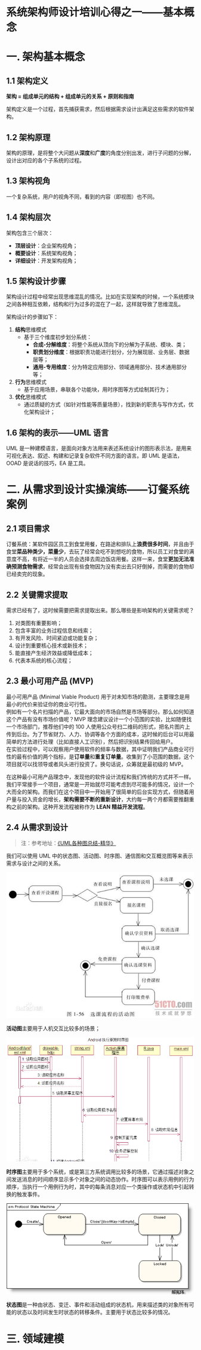 # 系统架构师设计培训心得之一——基本概念

# 一. 架构基本概念

## 1.1 架构定义

**架构 = 组成单元的结构 + 组成单元的关系 + 原则和指南**

架构定义是一个过程，首先捕获需求，然后根据需求设计出满足这些需求的软件架构。

## 1.2 架构原理

架构的原理，是将整个大问题从**深度**和**广度**的角度分别出发，进行子问题的分解，设计出对应的各个子系统的过程。

## 1.3 架构视角

一个复杂系统，用户的视角不同，看到的内容（即视图）也不同。

## 1.4 架构层次

架构包含三个层次：

- **顶层设计**：企业架构视角；
- **概要设计**：系统架构视角；
- **详细设计**：开发架构视角；

## 1.5 架构设计步骤

架构设计过程中经常出现思维混乱的情况。比如在实现架构的时候，一个系统模块之间各种相互依赖，结构和行为过多的混在了一起，这样就导致了思维混乱。

架构设计的步骤如下：

1. **结构**思维模式
	- 基于三个维度初步划分系统：
		- **合成-分解维度**：将整个系统从顶向下的分解为子系统、模块、类；
		- **职责划分维度**：根据职责功能进行划分，分为展现层、业务层、数据层等；
		- **通用-专用维度**：分为特定应用部分、领域通用部分、技术通用部分等；
2. **行为**思维模式
	- 基于应用场景，串联各个功能块，用时序图等方式绘制其行为；
3. **优化**思维模式
	- 通过质疑的方式（如针对性能等质量场景），找到新的职责与写作方式，优化架构设计；

## 1.6 架构的表示——UML 语言

UML 是一种建模语言，是面向对象方法用来表述系统设计的图形表示法，是用来可视化表达、叙述、构建和记录复杂软件不同方面的语言。即 UML 是语法，OOAD 是说话的技巧，EA 是工具。

# 二. 从需求到设计实操演练——订餐系统案例

## 2.1 项目需求

订餐系统：某软件园区员工到食堂用餐，在路途和排队上**浪费很多时间**，并且由于食堂**菜品种类少，菜量少**，去玩了经常会吃不到想吃的食物，所以员工对食堂的满意度不高，有将近一半的人员会选择去周边饭店用餐。这样一来，食堂**更加无法准确预测食物需求**，经常会出现有些食物因为没有卖出去只好倒掉，而需要的食物却已经卖完的现象。

## 2.2 关键需求提取

需求已经有了，这时候需要把需求提取出来。那么哪些是影响架构的关键需求呢？

1. 对类图有重要影响；
2. 包含丰富的业务过程信息和线索；
3. 有开发风险、时间紧迫或功能复杂；
4. 设计到重要核心技术或新技术；
5. 能直接产生经济效益或降低成本；
6. 代表本系统的核心流程；

## 2.3 最小可用产品 (MVP)

最小可用产品 (Minimal Viable Product) 用于对未知市场的勘测，主要理念是用最小的代价来验证你的商业可行性。  
例如有一个名片扫描的产品，它最大面向的市场自然是市场等部分。那么如何知道这个产品有没有市场价值呢？MVP 理念建议设计一个小范围的实验，比如随便找一个市场部门，推荐他们中的 100 人使用公众号扫二维码的形式，把名片图片上传到后台。为了节省财力、人力、协调等各个方面的成本，这时候的后台可以用最简单的方法进行处理（比如直接人工识别），然后把识别结果传回给用户。  
在实验过程中，可以观察用户使用软件的频率与数据，其中证明我们产品商业可行性的最有价值的两个指标，是**订单量**和**重复订单量**。收集到了小范围的数据，这个项目就可以找领导或者风头进行投资了。换句话说，众筹就是最初级的 MVP。

在这种最小可用产品理念中，发现他的软件设计流程和我们传统的方式并不一样。我们平常接手一个项目，通常是一开始就尽可能考虑到尽可能多的情况，设计一个大而全的架构。而我们在这个项目中一开始用了很简单的后台实现方式，但随着用户量与投入资金的增长，**架构需要不断的重新设计**，大约每一两个月都需要推翻重构之前的架构。这种开发流程被称作为 **LEAN 精益开发流程**。

## 2.4 从需求到设计

> 注：参考地址：[《UML各种图总结-精华》](https://www.cnblogs.com/jiangds/p/6596595.html)

我们可以使用 UML 中的状态图、活动图、时序图、通信图和交互概览图等来表示需求与设计之间的关系。

![活动图示例](./pic/活动图.jpg)

**活动图**主要用于人机交互比较多的场景；

![时序图示例](./pic/时序图.png)

**时序图**主要用于多个系统，或是第三方系统调用比较多的场景，它通过描述对象之间发送消息的时间顺序显示多个对象之间的动态协作。时序图可以表示用例的行为顺序，当执行一个用例行为时，其中的每条消息对应一个类操作或状态机中引起转换的触发事件。

![状态图示例](./pic/状态图.gif)

**状态图**是一种由状态、变迁、事件和活动组成的状态机，用来描述类的对象所有可能的状态以及时间发生时状态的转移条件。主要用于状态比较多的情况。

# 三. 领域建模